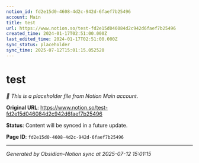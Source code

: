 ```yaml
---
notion_id: fd2e15d0-4608-4d2c-942d-6faef7b25496
account: Main
title: test
url: https://www.notion.so/test-fd2e15d046084d2c942d6faef7b25496
created_time: 2024-01-17T02:51:00.000Z
last_edited_time: 2024-01-17T02:51:00.000Z
sync_status: placeholder
sync_time: 2025-07-12T15:01:15.052520
---
```


# test

*🔄 This is a placeholder file from Notion Main account.*

**Original URL**: https://www.notion.so/test-fd2e15d046084d2c942d6faef7b25496

**Status**: Content will be synced in a future update.

**Page ID**: `fd2e15d0-4608-4d2c-942d-6faef7b25496`

---

*Generated by Obsidian-Notion sync at 2025-07-12 15:01:15*
